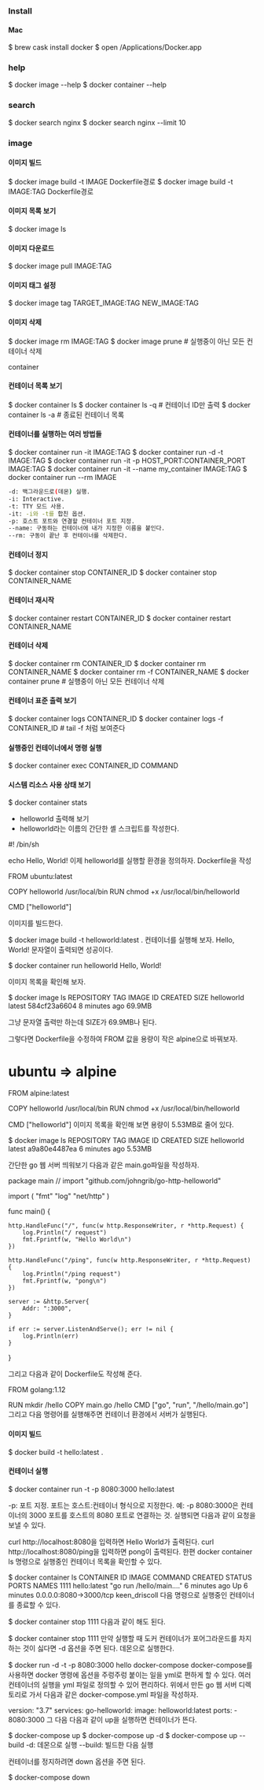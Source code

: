 ### Install

#### Mac
$ brew cask install docker
$ open /Applications/Docker.app



### help
$ docker image --help
$ docker container --help

### search
$ docker search nginx
$ docker search nginx --limit 10

### image

####  이미지 빌드
$ docker image build -t IMAGE     Dockerfile경로
$ docker image build -t IMAGE:TAG Dockerfile경로

#### 이미지 목록 보기
$ docker image ls

#### 이미지 다운로드
$ docker image pull IMAGE:TAG

#### 이미지 태그 설정
$ docker image tag TARGET_IMAGE:TAG  NEW_IMAGE:TAG

#### 이미지 삭제
$ docker image rm IMAGE:TAG
$ docker image prune        # 실행중이 아닌 모든 컨테이너 삭제

container

#### 컨테이너 목록 보기
$ docker container ls
$ docker container ls -q    # 컨테이너 ID만 출력
$ docker container ls -a    # 종료된 컨테이너 목록

#### 컨테이너를 실행하는 여러 방법들

$ docker container run -it IMAGE:TAG
$ docker container run -d -t IMAGE:TAG
$ docker container run -it -p HOST_PORT:CONTAINER_PORT  IMAGE:TAG
$ docker container run -it --name my_container  IMAGE:TAG
$ docker container run --rm IMAGE

```bash 
-d: 백그라운드로(데몬) 실행.
-i: Interactive.
-t: TTY 모드 사용.
-it: -i와 -t를 합친 옵션.
-p: 호스트 포트와 연결할 컨테이너 포트 지정.
--name: 구동하는 컨테이너에 내가 지정한 이름을 붙인다.
--rm: 구동이 끝난 후 컨테이너를 삭제한다.
```

#### 컨테이너 정지
$ docker container stop CONTAINER_ID
$ docker container stop CONTAINER_NAME

#### 컨테이너 재시작
$ docker container restart CONTAINER_ID
$ docker container restart CONTAINER_NAME

#### 컨테이너 삭제
$ docker container rm CONTAINER_ID
$ docker container rm CONTAINER_NAME
$ docker container rm -f CONTAINER_NAME
$ docker container prune                # 실행중이 아닌 모든 컨테이너 삭제

#### 컨테이너 표준 출력 보기
$ docker container logs CONTAINER_ID
$ docker container logs -f CONTAINER_ID  # tail -f 처럼 보여준다

#### 실행중인 컨테이너에서 명령 실행
$ docker container exec CONTAINER_ID  COMMAND

#### 시스템 리소스 사용 상태 보기
$ docker container stats

- helloworld 출력해 보기
- helloworld라는 이름의 간단한 셸 스크립트를 작성한다.

#! /bin/sh

echo Hello, World!
이제 helloworld를 실행할 환경을 정의하자. 
Dockerfile을 작성

FROM ubuntu:latest

COPY helloworld /usr/local/bin
RUN chmod +x /usr/local/bin/helloworld

CMD ["helloworld"]


이미지를 빌드한다.

$ docker image build -t helloworld:latest .
컨테이너를 실행해 보자. Hello, World! 문자열이 출력되면 성공이다.

$ docker container run helloworld
Hello, World!

이미지 목록을 확인해 보자.

$ docker image ls
REPOSITORY              TAG                 IMAGE ID            CREATED             SIZE
helloworld              latest              584cf23a6604        8 minutes ago       69.9MB

그냥 문자열 출력만 하는데 SIZE가 69.9MB나 된다.

그렇다면 Dockerfile을 수정하여 FROM 값을 용량이 작은 alpine으로 바꿔보자.

# ubuntu => alpine
FROM alpine:latest

COPY helloworld /usr/local/bin
RUN chmod +x /usr/local/bin/helloworld

CMD ["helloworld"]
이미지 목록을 확인해 보면 용량이 5.53MB로 줄어 있다.

$ docker image ls
REPOSITORY              TAG                 IMAGE ID            CREATED             SIZE
helloworld              latest              a9a80e4487ea        6 minutes ago       5.53MB

간단한 go 웹 서버 띄워보기
다음과 같은 main.go파일을 작성하자.

package main // import "github.com/johngrib/go-http-helloworld"

import (
    "fmt"
    "log"
    "net/http"
)

func main() {

    http.HandleFunc("/", func(w http.ResponseWriter, r *http.Request) {
        log.Println("/ request")
        fmt.Fprintf(w, "Hello World\n")
    })

    http.HandleFunc("/ping", func(w http.ResponseWriter, r *http.Request) {
        log.Println("/ping request")
        fmt.Fprintf(w, "pong\n")
    })

    server := &http.Server{
        Addr: ":3000",
    }

    if err := server.ListenAndServe(); err != nil {
        log.Println(err)
    }
}

그리고 다음과 같이 Dockerfile도 작성해 준다.

FROM golang:1.12

RUN mkdir /hello
COPY main.go /hello
CMD ["go", "run", "/hello/main.go"]
그리고 다음 명령어를 실행해주면 컨테이너 환경에서 서버가 실행된다.

#### 이미지 빌드
$ docker build -t hello:latest .

#### 컨테이너 실행

$ docker container run -t -p 8080:3000 hello:latest

-p: 포트 지정. 포트는 호스트:컨테이너 형식으로 지정한다.
예: -p 8080:3000은 컨테이너의 3000 포트를 호스트의 8080 포트로 연결하는 것.
실행되면 다음과 같이 요청을 보낼 수 있다.

curl http://localhost:8080을 입력하면 Hello World가 출력된다.
curl http://localhost:8080/ping을 입력하면 pong이 출력된다.
한편 docker container ls 명령으로 실행중인 컨테이너 목록을 확인할 수 있다.

$ docker container ls
CONTAINER ID        IMAGE               COMMAND                  CREATED             STATUS              PORTS                      NAMES
1111        hello:latest        "go run /hello/main.…"   6 minutes ago       Up 6 minutes        0.0.0.0:8080->3000/tcp     keen_driscoll
다음 명령으로 실행중인 컨테이너를 종료할 수 있다.

$ docker container stop 1111
다음과 같이 해도 된다.

$ docker container stop 1111
만약 실행할 때 도커 컨테이너가 포어그라운드를 차지하는 것이 싫다면 -d 옵션을 주면 된다. 데몬으로 실행한다.

$ docker run -d -t -p 8080:3000 hello
docker-compose
docker-compose를 사용하면
docker 명령에 옵션을 주렁주렁 붙이는 일을 yml로 편하게 할 수 있다.
여러 컨테이너의 실행을 yml 파일로 정의할 수 있어 편리하다.
위에서 만든 go 웹 서버 디렉토리로 가서 다음과 같은 docker-compose.yml 파일을 작성하자.

version: "3.7"
services:
  go-helloworld:
    image: helloworld:latest
    ports:
      - 8080:3000
그 다음 다음과 같이 up을 실행하면 컨테이너가 뜬다.

$ docker-compose up
$ docker-compose up -d
$ docker-compose up --build
-d: 데몬으로 실행
--build: 빌드한 다음 실행

컨테이너를 정지하려면 down 옵션을 주면 된다.

$ docker-compose down
